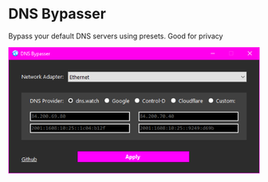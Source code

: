 # DNS Bypasser
Bypass your default DNS servers using presets. Good for privacy

![image](https://github.com/anonwins/DNS-Bypasser/blob/master/screenshot-v1.0.2.png)

